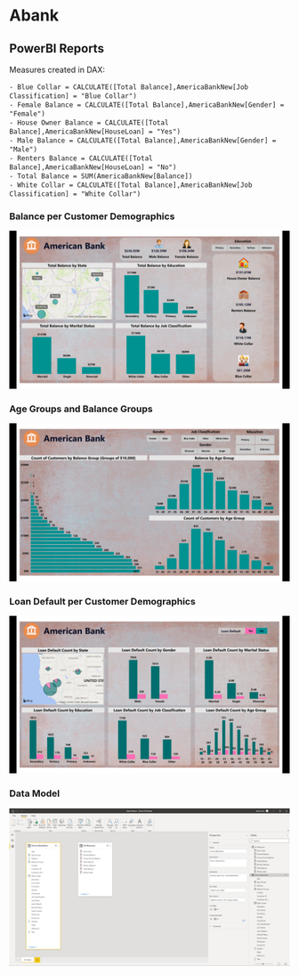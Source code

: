 # Abank

## PowerBI Reports

Measures created in DAX:

	- Blue Collar = CALCULATE([Total Balance],AmericaBankNew[Job Classification] = "Blue Collar")
	- Female Balance = CALCULATE([Total Balance],AmericaBankNew[Gender] = "Female")
	- House Owner Balance = CALCULATE([Total Balance],AmericaBankNew[HouseLoan] = "Yes")
	- Male Balance = CALCULATE([Total Balance],AmericaBankNew[Gender] = "Male")
	- Renters Balance = CALCULATE([Total Balance],AmericaBankNew[HouseLoan] = "No")
	- Total Balance = SUM(AmericaBankNew[Balance])
	- White Collar = CALCULATE([Total Balance],AmericaBankNew[Job Classification] = "White Collar")

### Balance per Customer Demographics
![alt_text](https://github.com/AFoisAnalytics/Abank/blob/main/Imagines/Abank%20Report%20-%20Balance%20per%20Customer%20Demographics.png)

### Age Groups and Balance Groups
![alt_text](https://github.com/AFoisAnalytics/Abank/blob/main/Imagines/Abank%20Report%20-%20Age%20Groups%20and%20Balance%20Groups.png)

### Loan Default per Customer Demographics
![alt_text](https://github.com/AFoisAnalytics/Abank/blob/main/Imagines/Abank%20Report%20-%20Loan%20Default%20per%20Customer%20Demographics.png)

### Data Model
![alt_text](https://github.com/AFoisAnalytics/Abank/blob/main/Imagines/Abank%20Report%20-%20Data%20Model.png)
